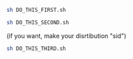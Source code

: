```sh
sh DO_THIS_FIRST.sh
```

```sh
sh DO_THIS_SECOND.sh
```

(if you want, make your disrtibution "sid")

```sh
sh DO_THIS_THIRD.sh
```